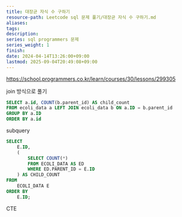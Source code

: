 ```yaml
---
title: 대장균 자식 수 구하기
resource-path: Leetcode sql 문제 풀기/대장균 자식 수 구하기.md
aliases:
tags:
description:
series: sql programmers 문제
series_weight: 1
finish:
date: 2024-04-14T13:26:00+09:00
lastmod: 2025-09-04T20:49:08+09:00
---
```

https://school.programmers.co.kr/learn/courses/30/lessons/299305



join 방식으로 풀기

```sql
SELECT a.id, COUNT(b.parent_id) AS child_count
FROM ecoli_data a LEFT JOIN ecoli_data b ON a.ID = b.parent_id
GROUP BY a.ID
ORDER BY a.id
```

subquery

```sql
SELECT 
    E.ID,
    (
        SELECT COUNT(*)
        FROM ECOLI_DATA AS ED
        WHERE ED.PARENT_ID = E.ID
    ) AS CHILD_COUNT
FROM 
    ECOLI_DATA E
ORDER BY 
    E.ID;
```

CTE

```sql

```